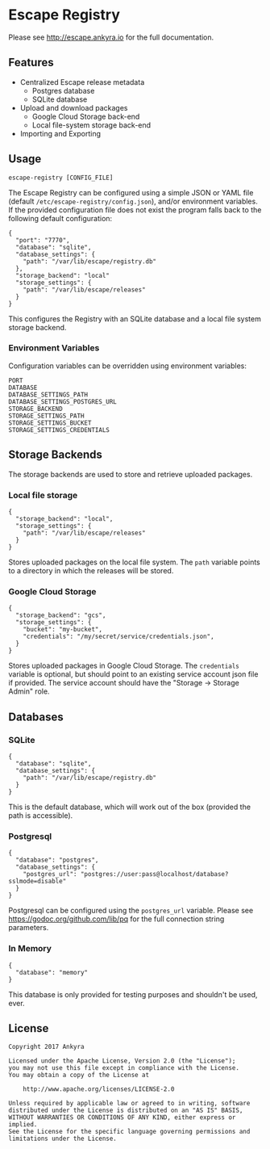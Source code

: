 # Escape Registry

Please see http://escape.ankyra.io for the full documentation.

## Features

* Centralized Escape release metadata
  * Postgres database
  * SQLite database
* Upload and download packages
  * Google Cloud Storage back-end
  * Local file-system storage back-end
* Importing and Exporting

## Usage

```
escape-registry [CONFIG_FILE]
```

The Escape Registry can be configured using a simple JSON or YAML file (default
`/etc/escape-registry/config.json`), and/or environment variables. If the
provided configuration file does not exist the program falls back to the
following default configuration: 

```
{
  "port": "7770",
  "database": "sqlite",
  "database_settings": {
    "path": "/var/lib/escape/registry.db"
  },
  "storage_backend": "local"
  "storage_settings": {
    "path": "/var/lib/escape/releases"
  }
}
```

This configures the Registry with an SQLite database and a local file system
storage backend.

### Environment Variables

Configuration variables can be overridden using environment variables:

```
PORT
DATABASE
DATABASE_SETTINGS_PATH
DATABASE_SETTINGS_POSTGRES_URL
STORAGE_BACKEND
STORAGE_SETTINGS_PATH
STORAGE_SETTINGS_BUCKET
STORAGE_SETTINGS_CREDENTIALS
```

## Storage Backends

The storage backends are used to store and retrieve uploaded packages.

### Local file storage

```
{
  "storage_backend": "local",
  "storage_settings": {
    "path": "/var/lib/escape/releases"
  }
}
```

Stores uploaded packages on the local file system.
The `path` variable points to a directory in which the releases will be stored.

### Google Cloud Storage

```
{
  "storage_backend": "gcs",
  "storage_settings": {
    "bucket": "my-bucket",
    "credentials": "/my/secret/service/credentials.json",
  }
}
```

Stores uploaded packages in Google Cloud Storage.  The `credentials` variable
is optional, but should point to an existing service account json file if
provided. The service account should have the "Storage -> Storage Admin" role.

## Databases

### SQLite

```
{
  "database": "sqlite",
  "database_settings": {
    "path": "/var/lib/escape/registry.db"
  }
}
```

This is the default database, which will work out of the box (provided the path
is accessible).


### Postgresql

```
{
  "database": "postgres",
  "database_settings": {
    "postgres_url": "postgres://user:pass@localhost/database?sslmode=disable"
  }
}
```

Postgresql can be configured using the `postgres_url` variable. Please see 
https://godoc.org/github.com/lib/pq for the full connection string parameters.

### In Memory 

```
{
  "database": "memory"
}
```

This database is only provided for testing purposes and shouldn't be used,
ever.

## License

```
Copyright 2017 Ankyra

Licensed under the Apache License, Version 2.0 (the "License");
you may not use this file except in compliance with the License.
You may obtain a copy of the License at

    http://www.apache.org/licenses/LICENSE-2.0

Unless required by applicable law or agreed to in writing, software
distributed under the License is distributed on an "AS IS" BASIS,
WITHOUT WARRANTIES OR CONDITIONS OF ANY KIND, either express or implied.
See the License for the specific language governing permissions and
limitations under the License.
```

